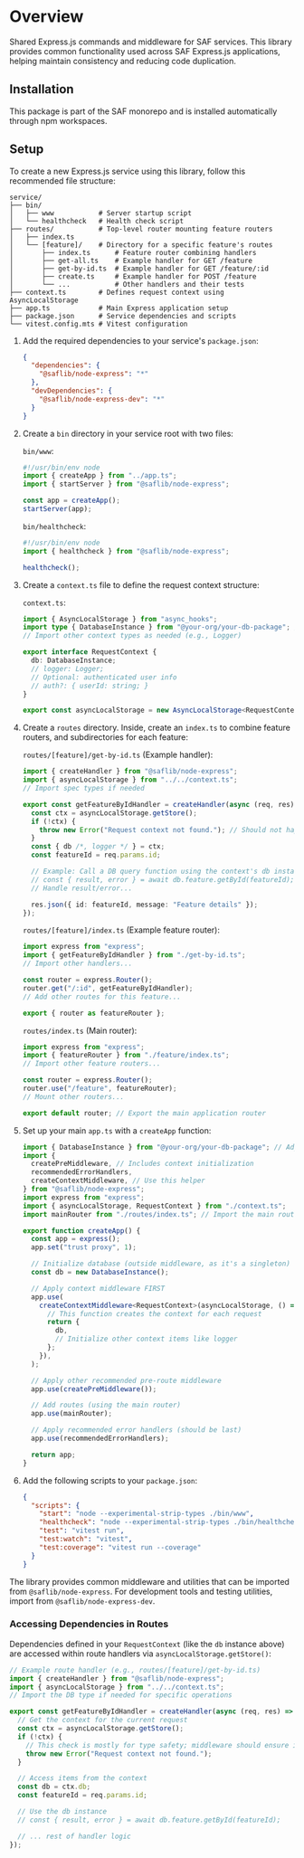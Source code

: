 # Overview

Shared Express.js commands and middleware for SAF services. This library provides common functionality used across SAF Express.js applications, helping maintain consistency and reducing code duplication.

## Installation

This package is part of the SAF monorepo and is installed automatically through npm workspaces.

## Setup

To create a new Express.js service using this library, follow this recommended file structure:

```
service/
├── bin/
│   ├── www           # Server startup script
│   └── healthcheck   # Health check script
├── routes/           # Top-level router mounting feature routers
│   ├── index.ts
│   └── [feature]/    # Directory for a specific feature's routes
│       ├── index.ts      # Feature router combining handlers
│       ├── get-all.ts    # Example handler for GET /feature
│       ├── get-by-id.ts  # Example handler for GET /feature/:id
│       ├── create.ts     # Example handler for POST /feature
│       └── ...           # Other handlers and their tests
├── context.ts        # Defines request context using AsyncLocalStorage
├── app.ts            # Main Express application setup
├── package.json      # Service dependencies and scripts
└── vitest.config.mts # Vitest configuration
```

1. Add the required dependencies to your service's `package.json`:

   ```json
   {
     "dependencies": {
       "@saflib/node-express": "*"
     },
     "devDependencies": {
       "@saflib/node-express-dev": "*"
     }
   }
   ```

2. Create a `bin` directory in your service root with two files:

   `bin/www`:

   ```javascript
   #!/usr/bin/env node
   import { createApp } from "../app.ts";
   import { startServer } from "@saflib/node-express";

   const app = createApp();
   startServer(app);
   ```

   `bin/healthcheck`:

   ```javascript
   #!/usr/bin/env node
   import { healthcheck } from "@saflib/node-express";

   healthcheck();
   ```

3. Create a `context.ts` file to define the request context structure:

   `context.ts`:

   ```typescript
   import { AsyncLocalStorage } from "async_hooks";
   import type { DatabaseInstance } from "@your-org/your-db-package"; // Adjust DB import
   // Import other context types as needed (e.g., Logger)

   export interface RequestContext {
     db: DatabaseInstance;
     // logger: Logger;
     // Optional: authenticated user info
     // auth?: { userId: string; }
   }

   export const asyncLocalStorage = new AsyncLocalStorage<RequestContext>();
   ```

4. Create a `routes` directory. Inside, create an `index.ts` to combine feature routers, and subdirectories for each feature:

   `routes/[feature]/get-by-id.ts` (Example handler):

   ```typescript
   import { createHandler } from "@saflib/node-express";
   import { asyncLocalStorage } from "../../context.ts";
   // Import spec types if needed

   export const getFeatureByIdHandler = createHandler(async (req, res) => {
     const ctx = asyncLocalStorage.getStore();
     if (!ctx) {
       throw new Error("Request context not found."); // Should not happen if middleware is set up
     }
     const { db /*, logger */ } = ctx;
     const featureId = req.params.id;

     // Example: Call a DB query function using the context's db instance
     // const { result, error } = await db.feature.getById(featureId);
     // Handle result/error...

     res.json({ id: featureId, message: "Feature details" });
   });
   ```

   `routes/[feature]/index.ts` (Example feature router):

   ```typescript
   import express from "express";
   import { getFeatureByIdHandler } from "./get-by-id.ts";
   // Import other handlers...

   const router = express.Router();
   router.get("/:id", getFeatureByIdHandler);
   // Add other routes for this feature...

   export { router as featureRouter };
   ```

   `routes/index.ts` (Main router):

   ```typescript
   import express from "express";
   import { featureRouter } from "./feature/index.ts";
   // Import other feature routers...

   const router = express.Router();
   router.use("/feature", featureRouter);
   // Mount other routers...

   export default router; // Export the main application router
   ```

5. Set up your main `app.ts` with a `createApp` function:

   ```typescript
   import { DatabaseInstance } from "@your-org/your-db-package"; // Adjust DB import
   import {
     createPreMiddleware, // Includes context initialization
     recommendedErrorHandlers,
     createContextMiddleware, // Use this helper
   } from "@saflib/node-express";
   import express from "express";
   import { asyncLocalStorage, RequestContext } from "./context.ts";
   import mainRouter from "./routes/index.ts"; // Import the main router

   export function createApp() {
     const app = express();
     app.set("trust proxy", 1);

     // Initialize database (outside middleware, as it's a singleton)
     const db = new DatabaseInstance();

     // Apply context middleware FIRST
     app.use(
       createContextMiddleware<RequestContext>(asyncLocalStorage, () => {
         // This function creates the context for each request
         return {
           db,
           // Initialize other context items like logger
         };
       }),
     );

     // Apply other recommended pre-route middleware
     app.use(createPreMiddleware());

     // Add routes (using the main router)
     app.use(mainRouter);

     // Apply recommended error handlers (should be last)
     app.use(recommendedErrorHandlers);

     return app;
   }
   ```

6. Add the following scripts to your `package.json`:

   ```json
   {
     "scripts": {
       "start": "node --experimental-strip-types ./bin/www",
       "healthcheck": "node --experimental-strip-types ./bin/healthcheck",
       "test": "vitest run",
       "test:watch": "vitest",
       "test:coverage": "vitest run --coverage"
     }
   }
   ```

The library provides common middleware and utilities that can be imported from `@saflib/node-express`. For development tools and testing utilities, import from `@saflib/node-express-dev`.

### Accessing Dependencies in Routes

Dependencies defined in your `RequestContext` (like the `db` instance above) are accessed within route handlers via `asyncLocalStorage.getStore()`:

```typescript
// Example route handler (e.g., routes/[feature]/get-by-id.ts)
import { createHandler } from "@saflib/node-express";
import { asyncLocalStorage } from "../../context.ts";
// Import the DB type if needed for specific operations

export const getFeatureByIdHandler = createHandler(async (req, res) => {
  // Get the context for the current request
  const ctx = asyncLocalStorage.getStore();
  if (!ctx) {
    // This check is mostly for type safety; middleware should ensure it exists
    throw new Error("Request context not found.");
  }

  // Access items from the context
  const db = ctx.db;
  const featureId = req.params.id;

  // Use the db instance
  // const { result, error } = await db.feature.getById(featureId);

  // ... rest of handler logic
});
```
